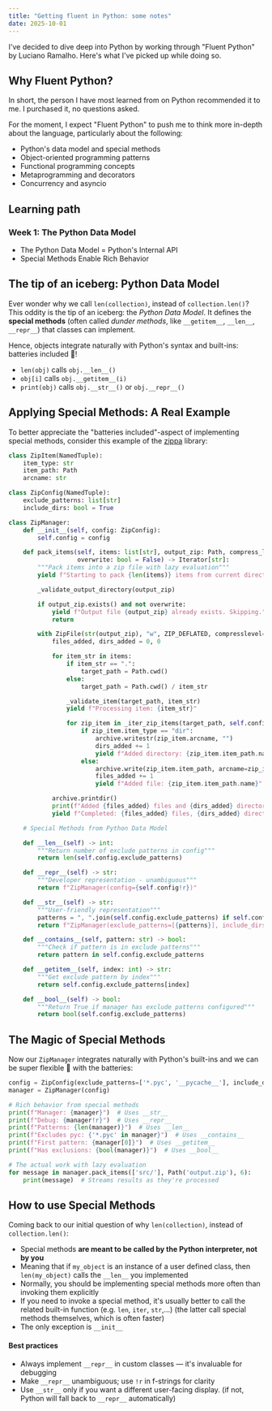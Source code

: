 ```yaml
---
title: "Getting fluent in Python: some notes"
date: 2025-10-01
---
```


I've decided to dive deep into Python by working through "Fluent Python" by Luciano Ramalho. Here's what I've picked up while doing so.

## Why Fluent Python?
In short, the person I have most learned from on Python recommended it to me. I purchased it, no questions asked.

For the moment, I expect "Fluent Python" to push me to think more in-depth about the language, particularly about the following:
- Python's data model and special methods
- Object-oriented programming patterns
- Functional programming concepts
- Metaprogramming and decorators
- Concurrency and asyncio


## Learning path
### Week 1: The Python Data Model
* The Python Data Model = Python's Internal API
* Special Methods Enable Rich Behavior

## The tip of an iceberg: Python Data Model

Ever wonder why we call `len(collection)`, instead of `collection.len()`? This oddity is the tip of an iceberg: the *Python Data Model*. It defines the **special methods** (often called *dunder methods*, like `__getitem__`, `__len__`, `__repr__`) that classes can implement.

Hence, objects integrate naturally with Python's syntax and built-ins: batteries included 🔋!

- `len(obj)` calls `obj.__len__()`
- `obj[i]` calls `obj.__getitem__(i)`
- `print(obj)` calls `obj.__str__()` or `obj.__repr__()`

## Applying Special Methods: A Real Example

To better appreciate the "batteries included"-aspect of implementing special methods, consider this example of the [zippa](https://pypi.org/project/zippa/) library:

```python
class ZipItem(NamedTuple):
    item_type: str
    item_path: Path
    arcname: str

class ZipConfig(NamedTuple):
    exclude_patterns: list[str]
    include_dirs: bool = True

class ZipManager:
    def __init__(self, config: ZipConfig):
        self.config = config

    def pack_items(self, items: list[str], output_zip: Path, compress_level: int,
                   overwrite: bool = False) -> Iterator[str]:
        """Pack items into a zip file with lazy evaluation"""
        yield f"Starting to pack {len(items)} items from current directory"

        _validate_output_directory(output_zip)

        if output_zip.exists() and not overwrite:
            yield f"Output file {output_zip} already exists. Skipping."
            return

        with ZipFile(str(output_zip), "w", ZIP_DEFLATED, compresslevel=compress_level) as archive:
            files_added, dirs_added = 0, 0

            for item_str in items:
                if item_str == ".":
                    target_path = Path.cwd()
                else:
                    target_path = Path.cwd() / item_str

                _validate_item(target_path, item_str)
                yield f"Processing item: {item_str}"

                for zip_item in _iter_zip_items(target_path, self.config):
                    if zip_item.item_type == "dir":
                        archive.writestr(zip_item.arcname, "")
                        dirs_added += 1
                        yield f"Added directory: {zip_item.item_path.name}"
                    else:
                        archive.write(zip_item.item_path, arcname=zip_item.arcname)
                        files_added += 1
                        yield f"Added file: {zip_item.item_path.name}"

            archive.printdir()
            print(f"Added {files_added} files and {dirs_added} directories to {output_zip}")
            yield f"Completed: {files_added} files, {dirs_added} directories"

    # Special Methods from Python Data Model

    def __len__(self) -> int:
        """Return number of exclude patterns in config"""
        return len(self.config.exclude_patterns)

    def __repr__(self) -> str:
        """Developer representation - unambiguous"""
        return f"ZipManager(config={self.config!r})"

    def __str__(self) -> str:
        """User-friendly representation"""
        patterns = ", ".join(self.config.exclude_patterns) if self.config.exclude_patterns else "none"
        return f"ZipManager(exclude_patterns=[{patterns}], include_dirs={self.config.include_dirs})"

    def __contains__(self, pattern: str) -> bool:
        """Check if pattern is in exclude patterns"""
        return pattern in self.config.exclude_patterns

    def __getitem__(self, index: int) -> str:
        """Get exclude pattern by index"""
        return self.config.exclude_patterns[index]

    def __bool__(self) -> bool:
        """Return True if manager has exclude patterns configured"""
        return bool(self.config.exclude_patterns)
```

## The Magic of Special Methods

Now our `ZipManager` integrates naturally with Python's built-ins and we can be super flexible 🕺 with the batteries:

```python
config = ZipConfig(exclude_patterns=['*.pyc', '__pycache__'], include_dirs=True)
manager = ZipManager(config)

# Rich behavior from special methods
print(f"Manager: {manager}")  # Uses __str__
print(f"Debug: {manager!r}")  # Uses __repr__
print(f"Patterns: {len(manager)}")  # Uses __len__
print(f"Excludes pyc: {'*.pyc' in manager}")  # Uses __contains__
print(f"First pattern: {manager[0]}")  # Uses __getitem__
print(f"Has exclusions: {bool(manager)}")  # Uses __bool__

# The actual work with lazy evaluation
for message in manager.pack_items(['src/'], Path('output.zip'), 6):
    print(message)  # Streams results as they're processed
```

## How to use Special Methods

Coming back to our initial question of why `len(collection)`, instead of `collection.len()`:

- Special methods **are meant to be called by the Python interpreter, not by you**
- Meaning that if `my_object` is an instance of a user defined class, then `len(my_object)` calls the `__len__` you implemented
- Normally, you should be implementing special methods more often than invoking them explicitly
- If you need to invoke a special method, it's usually better to call the related built-in function (e.g. `len`, `iter`, `str`,...) (the latter call special methods themselves, which is often faster)
- The only exception is `__init__`

#### Best practices
- Always implement `__repr__` in custom classes — it's invaluable for debugging
- Make `__repr__` unambiguous; use `!r` in f-strings for clarity
- Use `__str__` only if you want a different user-facing display. (if not, Python will fall back to `__repr__` automatically)
